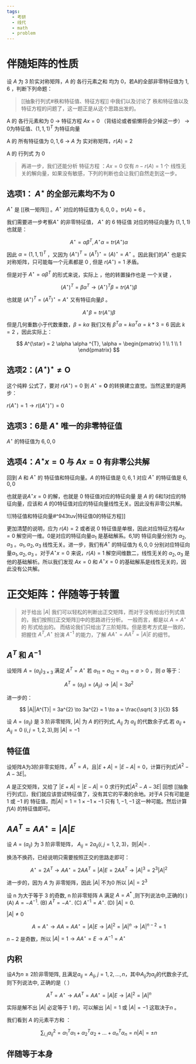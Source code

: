 ```yaml
---
tags:
  - 考研
  - 线代
  - math
  - problem
---
```

# 伴随矩阵的性质

设 $A$ 为 $3$ 阶实对称矩阵，$A$ 的 各行元素之和 均为 0，若A的全部非零特征值为 $1,6$ ，判断下列命题：

> [[抽象行列式#秩和特征值、特征方程]] 中我们以及讨论了 秩和特征值以及特征方程的问题了，这一题正是从这个思路出发的。

A 的 各行元素和为 0 $\to$ 特征方程 $Ax = 0$ （背结论或者偷懒将会少掉这一步） $\to$  0为特征值、$(1,1,1)^{T}$ 为特征向量 

A 的 所有特征值为 $0,1,6$ $\to$ $A$ 为 实对称矩阵，$r(A) = 2$ 

A 的 行列式 为 $0$ 

> 再进一步，我们还能分析 特征方程 ：$Ax = 0$ 仅有 $n-r(A) = 1$ 个 线性无关的解向量，如果没有敏感，下列的判断也会让我们自然走到这一步。

## 选项1： $A^{\star}$ 的全部元素均不为 $0$

$A^{\star}$ 是 [[秩一矩阵]] 。$A^{\star}$ 对应的特征值为 $6,0,0$ 。$tr(A) = 6$ 。

我们需要进一步考察$A^{\star}$ 的非零特征值，  $A^{\star}$ 的 $6$ 特征值 对应的特征向量为 $(1,1,1)$    也就是：

$$
A^{\star} = \alpha \beta ^{T}, A^{\star}\alpha = tr(A^{\star})\alpha
$$

因此 $\alpha = (1,1,1)^{T}$ ，又因为 $(A^{\star})^{T} = (A^{T})^{\star} = (A)^{\star} = A^{\star}$ 。因此我们的$A^{\star}$ 也是实对称矩阵，只可能每一个元素都是 $0$ , 但是 $r(A^{\star}) = 1$  矛盾。


但是对于 $A^{\star} = \alpha \beta ^{T}$ 的形式来说，实际上 ，他的转置操作也是 一个关键 ，

$$(A^{\star})^{T} = \beta\alpha ^{T} \to (A^{\star})^{T}\beta = tr(A^{\star})\beta$$

也就是 $(A^{\star})^{T} = (A^{T})^{\star}=A^{\star}$  又有特征向量$\beta$ 。

$$
A^{\star}\beta = tr(A^{\star}) \beta
$$

但是几何重数小于代数重数，$\beta = k\alpha$ 我们又有 $\beta ^{T} \alpha = k \alpha ^{T}\alpha = k * 3 = 6$  因此 $k=2$ ，因此实际上：

$$
A^{\star} = 2 \alpha \alpha ^{T}, \alpha = \begin{pmatrix}
1 \\
1 \\
1
\end{pmatrix}
$$

## 选项2：$(A^{\star})^{\star} \neq \mathbf{O}$ 

这个纯粹 公式了，要对 $r(A^{\star}) = 0$  到 $A^{\star} = \mathbf{O}$  的转换建立直觉。当然这里的是两步：

$r(A^{\star}) = 1 \to r((A^{\star})^{\star}) = 0$ 

## 选项3：6是 $A^{\star}$ 唯一的非零特征值

$A^{\star}$ 的特征值为 $6,0,0$  

## 选项4：$A^{\star}x = 0$ 与 $Ax = 0$ 有非零公共解

回到 $A$ 和 $A^{\star}$ 的 特征值和特征向量。$A$ 的特征值是 $0,6,1$    对应 $A^{\star}$ 的特征值是 $6,0,0$  

也就是说$A^{\star}x = 0$ 的解，也就是 $0$ 特征值对应的特征向量 是 $A$ 的 6和1对应的特征向量，应该和 $A$ 的0特征值对应的特征向量线性无关。因此没有非零公共解。

![[特征值和特征向量#^943tuv|特征值0的特征方程]]

更加清楚的说明，应为 $r(A) = 2$ 或者说 0 特征值是单根，因此对应特征方程$Ax = 0$ 解空间一维。0是对应的特征向量$\alpha_{1}$ 是基础解系。6,1的 特征向量分别为 $\alpha_{2},\alpha_{3}$ 。$\alpha_{1},\alpha_{2},\alpha_{3}$ 线性无关。进一步，我们有$A^{\star}$ 的特征值为 $6,0,0$ 分别对应特征向量$\alpha_{1},\alpha_{2},\alpha_{3}$  。对于$A^{\star}x = 0$ 来说，$r(A)=1$ 解空间维数二，线性无关的 $\alpha_{2},\alpha_{3}$ 是 他的基础解析。所以我们发现 $Ax=0$ 和 $A^{\star}x=0$ 的基础解系是线性无关的，因此没有公共解。 

# 正交矩阵：伴随等于转置

> 对于给出 $|A|$ 我们可以轻松的判断出正交矩阵，而对于没有给出行列式值的，我们按照[[正交矩阵]]中的思路进行分析。
> 一般而言，都是以 $A = A^{\star}$ 的 形式给出的。 而结论我们只给出了三阶矩阵。但是思考方式是一致的，把握住 $A^{T},A^{\star}$ 扮演 $A^{-1}$ 的能力，了解 $AA^{\star} = AA^{T}= |A|E$ 的细节。     

## $A^{T}$ 和 $A^{-1}$  


设矩阵 $A = (a_{ij})_{3\times 3}$ 满足 $A^{T} = A^{\star}$ 若 $a_{11} = a_{12} = a_{13} =a > 0$  ，则 $a$ 等于：

$$
A^{T} = (a_{ji}) = (A_{ji}) \to |A| = 3 a^{2}
$$

进一步的：

$$
|A||A^{T}| = 3a^{2} \to 3a^{2} = 1 \to a = \frac{\sqrt{ 3 }}{3}
$$

设 $A = (a_{ij})$ 是 3 阶非零矩阵, $|A|$ 为 $A$ 的行列式, $A_{ij}$ 为 $a_{ij}$ 的代数余子式.若 $a_{ij} + A_{ij} = 0$ $(i, j=1,2,3)$,则 $|A|=-1$
 
## 特征值

设矩阵A为3阶非零实矩阵，$A^T=A$，且$|E+A|=|E-A|=0$，计算行列式$|A^2 - A -3E|$。

$A$ 是正交矩阵，又给了 $|E+A| = |E-A| = 0$  求行列式$|A^{2}-A-3E|$  回想 [[抽象行列式]]，我们就应该尝试特征值了，没有其它的平凑的余地。对于$A$ 只有可能是 $1$ 或 $-1$ 的 特征值，而$|A| = 1 = 1 \times -1 \times -1$ 只有 $1,-1,-1$ 这一种可能。然后计算 $f(A)$ 的特征值即可。


## $AA^{T} = AA^{\star} = |A|E$ 

设 $A=(a_{ij})$ 为 3 阶非零矩阵， $A_{ij}=2a_{ij}(i,j=1,2,3)$，则$|A| =$ .

换汤不换药，已经说明只需要按照正交的思路走即可：

$$
A^{\star} =2A^{T} \to AA^{\star} =2 AA^{T} = |A| E = 2AA^{T} \to |A|^{3} = 2^{3} |A|^{2}
$$

进一步的，因为 $A$ 为 非零矩阵，因此 $|A|$ 不为0 所以 $|A| = 2^{3}$   


设 n 为大于等于 3 的奇数, n 阶非零矩阵 A 满足 $A = A^*$ ,则下列说法中,正确的( )
(A) $A = -A^{-1}$.
(B) $A^T = -A^{\star}$.
(C) $A^{-1} = A^{\star}$.
(D) $|A| = 0$. 

$|A| \neq 0$ 

$$
A = A^{\star} \to AA = AA^{\star} = |A|E \to |A|^{2} = |A|^{n} \to |A|^{n-2} = 1 
$$

$n-2$ 是奇数，所以 $|A| = 1 \to AA^{\star} = E \to A^{-1} = A^{\star}$  

## 内积

设$A$为$n \geq 2$阶非零矩阵, 且满足$a_{ij} = A_{ij}, j = 1,2,\dots,n$，其中$A_{ij}$为$a_{ij}$的代数余子式, 则下列说法中, 正确的是（ ）

$$
A^{T} =A^{\star} \to AA^{T} = AA^{\star} = |A|E \to |A|^{2} = |A|^{n} 
$$

实际是解不出 $|A|$ 必定等于 $1$ 的，可以解出 $|A| = 1$ 或 $|A| = -1$    这取决于$n$  。

我们看到 $A$ 的元素平方和 ：

$$
\sum _{i,j}  a_{ij}^{2} = \alpha_{1}^{T}\alpha_{1} + \alpha_{2}^{T}\alpha_{2} + \dots + \alpha ^{T}_{n}\alpha _{n} = n|A| = \pm n
$$
## 伴随等于本身

